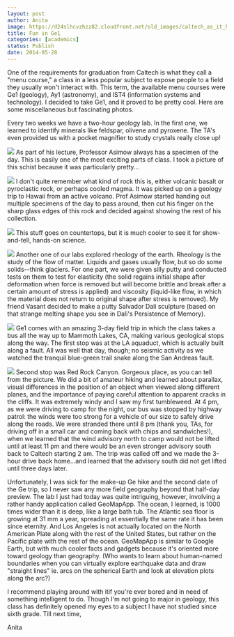 ```yaml
---
layout: post
author: Anita
image: https://d24slhcvzhzz82.cloudfront.net/old_images/caltech_as_it_happens/6a0105349b8251970b01a3fd0edb8b970b.jpg
title: Fun in Ge1
categories: [academics]
status: Publish
date: 2014-05-28
---
```



One of the requirements for graduation from Caltech is what they call a "menu course," a class in a less popular subject to expose people to a field they usually won't interact with. This term, the available menu courses were Ge1 (geology), Ay1 (astronomy), and IST4 (information systems and technology). I decided to take Ge1, and it proved to be pretty cool. Here are some miscellaneous but fascinating photos.

Every two weeks we have a two-hour geology lab. In the first one, we learned to identify minerals like feldspar, olivene and pyroxene. The TA's even provided us with a pocket magnifier to study crystals really close up!

![](https://d24slhcvzhzz82.cloudfront.net/old_images/caltech_as_it_happens/6a0105349b8251970b01a511be7af5970c.jpg)
As part of his lecture, Professor Asimow always has a specimen of the day. This is easily one of the most exciting parts of class. I took a picture of this schist because it was particularly pretty...


![](https://d24slhcvzhzz82.cloudfront.net/old_images/caltech_as_it_happens/6a0105349b8251970b01a3fd0edc51970b.jpg)
I don't quite remember what kind of rock this is, either volcanic basalt or pyroclastic rock, or perhaps cooled magma. It was picked up on a geology trip to Hawaii from an active volcano. Prof Asimow started handing out multiple specimens of the day to pass around, then cut his finger on the sharp glass edges of this rock and decided against showing the rest of his collection.


![](https://d24slhcvzhzz82.cloudfront.net/old_images/caltech_as_it_happens/6a0105349b8251970b01a73dc9b5b8970d.jpg)
This stuff goes on countertops, but it is much cooler to see it for show-and-tell, hands-on science.


![](https://d24slhcvzhzz82.cloudfront.net/old_images/caltech_as_it_happens/6a0105349b8251970b01a73dc9b636970d.jpg)
Another one of our labs explored rheology of the earth. Rheology is the study of the flow of matter. Liquids and gases usually flow, but so do some solids--think glaciers. For one part, we were given silly putty and conducted tests on them to test for elasticity (the solid regains initial shape after deformation when force is removed but will become brittle and break after a certain amount of stress is applied) and viscosity (liquid-like flow, in which the material does not return to original shape after stress is removed). My friend Vasant decided to make a putty Salvador Dali sculpture (based on that strange melting shape you see in Dali's Persistence of Memory).


![](https://d24slhcvzhzz82.cloudfront.net/old_images/caltech_as_it_happens/6a0105349b8251970b01a511be7cf7970c.jpg)
Ge1 comes with an amazing 3-day field trip in which the class takes a bus all the way up to Mammoth Lakes, CA, making various geological stops along the way. The first stop was at the LA aquaduct, which is actually built along a fault. All was well that day, though; no seismic activity as we watched the tranquil blue-green trail snake along the San Andreas fault.


![](https://d24slhcvzhzz82.cloudfront.net/old_images/caltech_as_it_happens/6a0105349b8251970b01a3fd0ede65970b.jpg)
Second stop was Red Rock Canyon. Gorgeous place, as you can tell from the picture. We did a bit of amateur hiking and learned about parallax, visual differences in the position of an object when viewed along different planes, and the importance of paying careful attention to apparent cracks in the cliffs. It was extremely windy and I saw my first tumbleweed. At 4 pm, as we were driving to camp for the night, our bus was stopped by highway patrol: the winds were too strong for a vehicle of our size to safely drive along the roads. We were stranded there until 8 pm (thank you, TAs, for driving off in a small car and coming back with chips and sandwiches!), when we learned that the wind advisory north to camp would not be lifted until at least 11 pm and there would be an even stronger advisory south back to Caltech starting 2 am. The trip was called off and we made the 3-hour drive back home...and learned that the advisory south did not get lifted until three days later.

Unfortunately, I was sick for the make-up Ge hike and the second date of the Ge trip, so I never saw any more field geography beyond that half-day preview. The lab I just had today was quite intriguing, however, involving a rather handy application called GeoMapApp. The ocean, I learned, is 1000 times wider than it is deep, like a large bath tub. The Atlantic sea floor is growing at 31 mm a year, spreading at essentially the same rate it has been since eternity. And Los Angeles is not actually located on the North American Plate along with the rest of the United States, but rather on the Pacific plate with the rest of the ocean. GeoMapApp is similar to Google Earth, but with much cooler facts and gadgets because it's oriented more toward geology than geography. (Who wants to learn about human-named boundaries when you can virtually explore earthquake data and draw "straight lines" ie. arcs on the spherical Earth and look at elevation plots along the arc?)

I recommend playing around with itif you're ever bored and in need of something intelligent to do. Though I'm not going to major in geology, this class has definitely opened my eyes to a subject I have not studied since sixth grade. Till next time,

Anita

